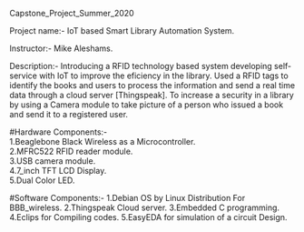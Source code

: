 Capstone_Project_Summer_2020

Project name:- IoT based Smart Library Automation System.

Instructor:-  Mike Aleshams.

Description:-
Introducing a RFID technology based system developing self-service with IoT to improve the eficiency in the library. Used a RFID tags to identify the books and users to process the information and send a real time data through a cloud server [Thingspeak]. To increase a security in a library by using a Camera module to take picture of a person who issued a book and send it to a registered user.

#Hardware Components:-                                                      
1.Beaglebone Black Wireless as a Microcontroller.                            
2.MFRC522 RFID reader module.                                                
3.USB camera module.                                                        
4.7_inch TFT LCD Display.                                                    
5.Dual Color LED.                                                            

#Software Components:-
1.Debian OS by Linux Distribution For BBB_wireless.
2.Thingspeak Cloud server.
3.Embedded C programming.
4.Eclips for Compiling codes.
5.EasyEDA for simulation of a circuit Design.
